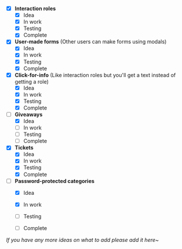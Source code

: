 - [X] **Interaction roles**
    - [X] Idea
    - [X] In work
    - [X] Testing
    - [X] Complete
- [X] **User-made forms** (Other users can make forms using modals)
    - [X] Idea
    - [X] In work
    - [X] Testing
    - [X] Complete
- [X] **Click-for-info** (Like interaction roles but you'll get a text instead of getting a role)
    - [X] Idea
    - [X] In work
    - [X] Testing
    - [X] Complete
- [ ] **Giveaways**
    - [X] Idea
    - [ ] In work
    - [ ] Testing
    - [ ] Complete
- [X] **Tickets**
    - [X] Idea
    - [X] In work
    - [X] Testing
    - [X] Complete
- [ ] **Password-protected categories**
    - [X] Idea
    - [X] In work
    - [ ] Testing
    - [ ] Complete


*If you have any more ideas on what to add please add it here~*
